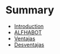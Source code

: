 # Summary

* [Introduction](README.md)
* [ALFHABOT](chapter1.md)
* [Ventajas](ventajas.md)
* [Desventajas](desventajas.md)


